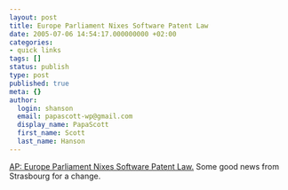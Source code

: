 ```yaml
---
layout: post
title: Europe Parliament Nixes Software Patent Law
date: 2005-07-06 14:54:17.000000000 +02:00
categories:
- quick links
tags: []
status: publish
type: post
published: true
meta: {}
author:
  login: shanson
  email: papascott-wp@gmail.com
  display_name: PapaScott
  first_name: Scott
  last_name: Hanson
---
```

<p><a href="http://news.yahoo.com/news?tmpl=story&u=/ap/20050706/ap_on_hi_te/eu_software_patents" title="Europe Parliament Nixes Software Patent Law - Yahoo! News">AP: Europe Parliament Nixes Software Patent Law.</a> Some good news from Strasbourg for a change.</p>
